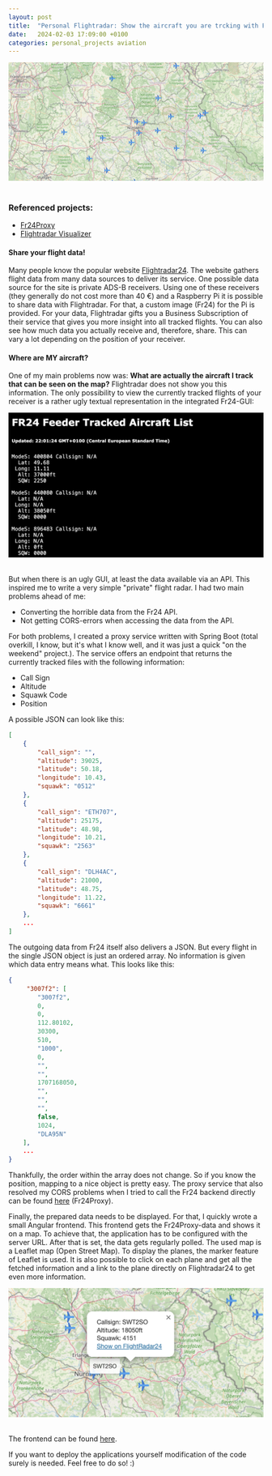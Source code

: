 ```yaml
---
layout: post
title:  "Personal Flightradar: Show the aircraft you are trcking with Fr24"
date:   2024-02-03 17:09:00 +0100
categories: personal_projects aviation
---
```


<div
    style="
        max-height: 300px;
        max-width: 100%;
        overflow: hidden;
    "
>
<img img src="/resources/post_flightradar/flightradar.png" alt="Flightradar pic">
</div>
<br>

### Referenced projects:
- [Fr24Proxy](https://github.com/benedictweichselbaum/fr24proxy)
- [Flightradar Visualizer](https://github.com/benedictweichselbaum/flightradar_visualizer)

#### Share your flight data!
Many people know the popular website [Flightradar24](https://www.flightradar24.com/).
The website gathers flight data from many data sources to deliver its service. One possible data source for the site is private ADS-B receivers. Using one of these receivers (they generally do not cost more than 40 €) and a Raspberry Pi it is possible to share data with Flightradar. For that, a custom image (Fr24) for the Pi is provided. For your data, Flightradar gifts you a Business Subscription of their service that gives you more insight into all tracked flights. You can also see how much data you actually receive and, therefore, share. This can vary a lot depending on the position of your receiver. 

#### Where are MY aircraft?
One of my main problems now was: **What are actually the aircraft I track that can be seen on the map?** Flightradar does not show you this information. The only possibility to view the currently tracked flights of your receiver is a rather ugly textual representation in the integrated Fr24-GUI:

<div
    style="
        max-height: 300px;
        max-width: 100%;
        overflow: hidden;
    "
>
<img img src="/resources/post_flightradar/ugly_feed.png" alt="Ugly Fr24 Feed">
</div>
<br>

But when there is an ugly GUI, at least the data available via an API. This inspired me to write a very simple "private" flight radar. I had two main problems ahead of me:
- Converting the horrible data from the Fr24 API.
- Not getting CORS-errors when accessing the data from the API.

For both problems, I created a proxy service written with Spring Boot (total overkill, I know, but it's what I know well, and it was just a quick "on the weekend" project.). The service offers an endpoint that returns the currently tracked files with the following information:
- Call Sign
- Altitude
- Squawk Code
- Position

A possible JSON can look like this:

```json
[
    {
        "call_sign": "",
        "altitude": 39025,
        "latitude": 50.18,
        "longitude": 10.43,
        "squawk": "0512"
    },
    {
        "call_sign": "ETH707",
        "altitude": 25175,
        "latitude": 48.98,
        "longitude": 10.21,
        "squawk": "2563"
    },
    {
        "call_sign": "DLH4AC",
        "altitude": 21000,
        "latitude": 48.75,
        "longitude": 11.22,
        "squawk": "6661"
    },
    ...
]
```

The outgoing data from Fr24 itself also delivers a JSON. But every flight in the single JSON object is just an ordered array. No information is given which data entry means what. This looks like this:

```json
{
     "3007f2": [
        "3007f2",
        0,
        0,
        112.80102,
        30300,
        510,
        "1000",
        0,
        "",
        "",
        1707168050,
        "",
        "",
        "",
        false,
        1024,
        "DLA95N"
    ],
    ...
}
```
Thankfully, the order within the array does not change. So if you know the position, mapping to a nice object is pretty easy. The proxy service that also resolved my CORS problems when I tried to call the Fr24 backend directly can be found [here](https://github.com/benedictweichselbaum/fr24proxy) (Fr24Proxy).

Finally, the prepared data needs to be displayed. For that, I quickly wrote a small Angular frontend. This frontend gets the Fr24Proxy-data and shows it on a map. To achieve that, the application has to be configured with the server URL. After that is set, the data gets regularly polled. The used map is a Leaflet map (Open Street Map). To display the planes, the marker feature of Leaflet is used. It is also possible to click on each plane and get all the fetched information and a link to the plane directly on Flightradar24 to get even more information.

<div
    style="
        max-height: 300px;
        max-width: 100%;
        overflow: hidden;
    "
>
<img img src="/resources/post_flightradar/flight_map_popup.png" alt="Ugly Fr24 Feed">
</div>
<br>

The frontend can be found [here](https://github.com/benedictweichselbaum/flightradar_visualizer).

If you want to deploy the applications yourself modification of the code surely is needed. Feel free to do so! :)